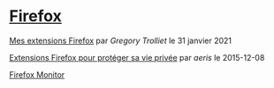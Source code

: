 # [Firefox](https://www.mozilla.org/fr/firefox/)
[Mes extensions Firefox](https://trolliet.info/blog/026-extensionfirefox/) par *Gregory Trolliet* le 31 janvier 2021

[Extensions Firefox pour protéger sa vie privée](https://blog.imirhil.fr/2015/12/08/extensions-vie-privee.html) par *aeris* le 2015-12-08

[Firefox Monitor](https://monitor.firefox.com)
